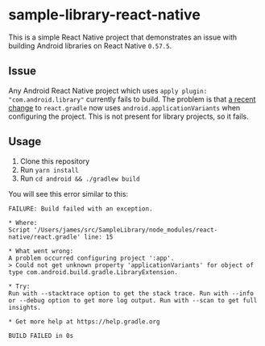 # sample-library-react-native

This is a simple React Native project that demonstrates an issue with building Android libraries on React Native `0.57.5`.

## Issue

Any Android React Native project which uses `apply plugin: "com.android.library"` currently fails to build. The problem is that [a recent change](https://github.com/facebook/react-native/pull/20526) to `react.gradle` now uses `android.applicationVariants` when configuring the project. This is not present for library projects, so it fails.

## Usage

1. Clone this repository
2. Run `yarn install`
3. Run `cd android && ./gradlew build`

You will see this error similar to this:

```
FAILURE: Build failed with an exception.

* Where:
Script '/Users/james/src/SampleLibrary/node_modules/react-native/react.gradle' line: 15

* What went wrong:
A problem occurred configuring project ':app'.
> Could not get unknown property 'applicationVariants' for object of type com.android.build.gradle.LibraryExtension.

* Try:
Run with --stacktrace option to get the stack trace. Run with --info or --debug option to get more log output. Run with --scan to get full insights.

* Get more help at https://help.gradle.org

BUILD FAILED in 0s
```
